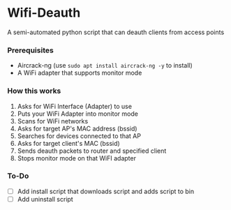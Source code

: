 # Wifi-Deauth
A semi-automated python script that can deauth clients from access points

### Prerequisites
* Aircrack-ng (use `sudo apt install aircrack-ng -y` to install)
* A WiFi adapter that supports monitor mode

### How this works
1. Asks for WiFi Interface (Adapter) to use
2. Puts your WiFi Adapter into monitor mode
3. Scans for WiFi networks
4. Asks for target AP's MAC address (bssid)
5. Searches for devices connected to that AP
6. Asks for target client's MAC (bssid)
7. Sends deauth packets to router and specified client
8. Stops monitor mode on that WiFI adapter


### To-Do
- [ ] Add install script that downloads script and adds script to bin
- [ ] Add uninstall script
